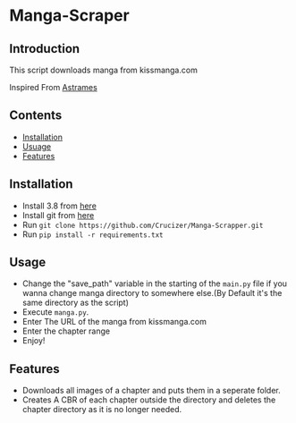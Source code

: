 # Manga-Scraper

## Introduction
This script downloads manga from kissmanga.com

Inspired From [Astrames](https://github.com/Astrames/kissmanga-downloader)

## Contents
<!-- * [Demo](ttps://github.com/Crucizer/Manga-Scrapper/#Demo) -->
* [Installation](https://github.com/Crucizer/Manga-Scrapper/#Installation)
* [Usuage](https://github.com/Crucizer/Manga-Scrapper/#Usuage)
* [Features](https://github.com/Crucizer/Manga-Scrapper/#Features)

## Installation
* Install 3.8 from [here](https://www.python.org/downloads/release/python-382/)
* Install git from [here](https://git-scm.com/downloads)
* Run `git clone https://github.com/Crucizer/Manga-Scrapper.git`
* Run `pip install -r requirements.txt`

## Usage
* Change the "save_path" variable in the starting of the `main.py` file if you wanna change manga directory to somewhere else.(By Default it's the same directory as the script)
* Execute `manga.py`.
* Enter The URL of the manga from kissmanga.com
* Enter the chapter range
* Enjoy!

## Features

* Downloads all images of a chapter and puts them in a seperate folder.
* Creates A CBR of each chapter outside the directory and deletes the chapter directory as it is no longer needed.
